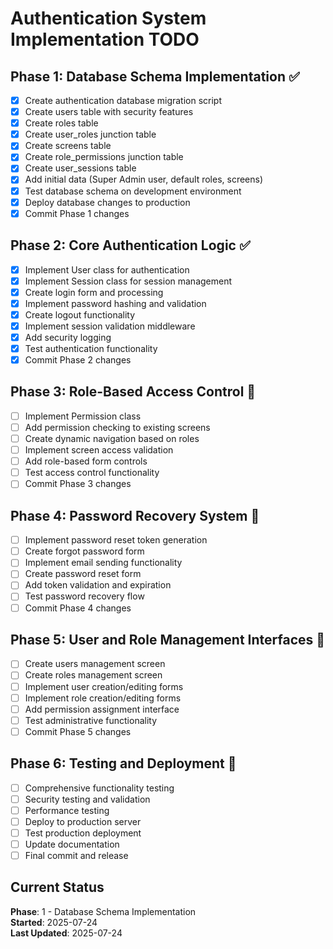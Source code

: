 # Authentication System Implementation TODO

## Phase 1: Database Schema Implementation ✅
- [x] Create authentication database migration script
- [x] Create users table with security features
- [x] Create roles table
- [x] Create user_roles junction table
- [x] Create screens table
- [x] Create role_permissions junction table
- [x] Create user_sessions table
- [x] Add initial data (Super Admin user, default roles, screens)
- [x] Test database schema on development environment
- [x] Deploy database changes to production
- [x] Commit Phase 1 changes

## Phase 2: Core Authentication Logic ✅
- [x] Implement User class for authentication
- [x] Implement Session class for session management
- [x] Create login form and processing
- [x] Implement password hashing and validation
- [x] Create logout functionality
- [x] Implement session validation middleware
- [x] Add security logging
- [x] Test authentication functionality
- [x] Commit Phase 2 changes

## Phase 3: Role-Based Access Control 🔄
- [ ] Implement Permission class
- [ ] Add permission checking to existing screens
- [ ] Create dynamic navigation based on roles
- [ ] Implement screen access validation
- [ ] Add role-based form controls
- [ ] Test access control functionality
- [ ] Commit Phase 3 changes

## Phase 4: Password Recovery System 🔄
- [ ] Implement password reset token generation
- [ ] Create forgot password form
- [ ] Implement email sending functionality
- [ ] Create password reset form
- [ ] Add token validation and expiration
- [ ] Test password recovery flow
- [ ] Commit Phase 4 changes

## Phase 5: User and Role Management Interfaces 🔄
- [ ] Create users management screen
- [ ] Create roles management screen
- [ ] Implement user creation/editing forms
- [ ] Implement role creation/editing forms
- [ ] Add permission assignment interface
- [ ] Test administrative functionality
- [ ] Commit Phase 5 changes

## Phase 6: Testing and Deployment 🔄
- [ ] Comprehensive functionality testing
- [ ] Security testing and validation
- [ ] Performance testing
- [ ] Deploy to production server
- [ ] Test production deployment
- [ ] Update documentation
- [ ] Final commit and release

## Current Status
**Phase**: 1 - Database Schema Implementation  
**Started**: 2025-07-24  
**Last Updated**: 2025-07-24

